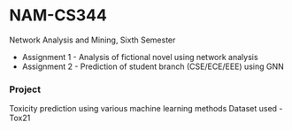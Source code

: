 # NAM-CS344
Network Analysis and Mining, Sixth Semester

- Assignment 1 - Analysis of fictional novel using network analysis
- Assignment 2 - Prediction of student branch (CSE/ECE/EEE) using GNN

### Project
Toxicity prediction using various machine learning methods
Dataset used - Tox21
